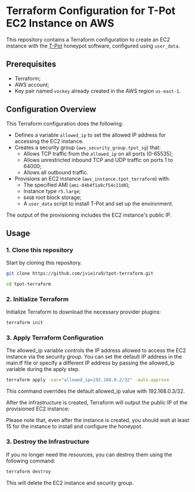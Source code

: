# Terraform Configuration for T-Pot EC2 Instance on AWS

This repository contains a Terraform configuration to create an EC2 instance with the [T-Pot](https://github.com/telekom-security/tpotce) honeypot software, configured using `user_data`.

## Prerequisites

- Terraform;
- AWS account;
- Key pair named `vockey` already created in the AWS region `us-east-1`.

## Configuration Overview

This Terraform configuration does the following:

- Defines a variable `allowed_ip` to set the allowed IP address for accessing the EC2 instance.
- Creates a security group (`aws_security_group.tpot_sg`) that:
  - Allows TCP traffic from the `allowed_ip` on all ports (0-65535);
  - Allows unrestricted inbound TCP and UDP traffic on ports 1 to 64000;
  - Allows all outbound traffic.
- Provisions an EC2 instance (`aws_instance.tpot_terraform`) with:
  - The specified AMI (`ami-04b4f1a9cf54c11d0`);
  - Instance type `r5.large`;
  - `64GB` root block storage;
  - A `user_data` script to install T-Pot and set up the environment.

The output of the provisioning includes the EC2 instance's public IP.

## Usage

### 1. Clone this repository

Start by cloning this repository.

```bash
git clone https://github.com/jvieira9/tpot-terraform.git
```

```bash
cd tpot-terraform
```

### 2. Initialize Terraform

Initialize Terraform to download the necessary provider plugins:

```bash
terraform init
```
### 3. Apply Terraform Configuration

The allowed_ip variable controls the IP address allowed to access the EC2 instance via the security group. You can set the default IP address in the main.tf file or specify a different IP address by passing the allowed_ip variable during the apply step.

```bash
terraform apply -var="allowed_ip=192.168.0.2/32" -auto-approve
```

This command overrides the default allowed_ip value with 192.168.0.3/32.

After the infrastructure is created, Terraform will output the public IP of the provisioned EC2 instance:

Please note that, even after the instance is created, you should wait at least 15 for the instance to install and configure the honeypot.

### 3. Destroy the Infrastructure
If you no longer need the resources, you can destroy them using the following command:

```bash
terraform destroy
```
This will delete the EC2 instance and security group.
